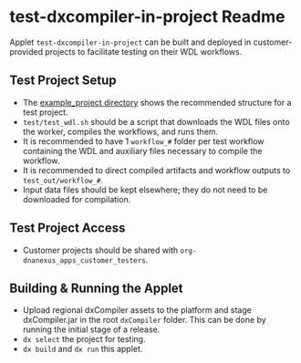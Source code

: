 # test-dxcompiler-in-project Readme

Applet `test-dxcompiler-in-project` can be built and deployed in customer-provided projects to facilitate testing on their WDL workflows.

## Test Project Setup

- The [example_project directory](./example_project) shows the recommended structure for a test project.
- `test/test_wdl.sh` should be a script that downloads the WDL files onto the worker, compiles the workflows, and runs them.
- It is recommended to have 1 `workflow_#` folder per test workflow containing the WDL and auxiliary files necessary to compile the workflow.
- It is recommended to direct compiled artifacts and workflow outputs to `test_out/workflow_#`.
- Input data files should be kept elsewhere; they do not need to be downloaded for compilation.

## Test Project Access

- Customer projects should be shared with `org-dnanexus_apps_customer_testers`.

## Building & Running the Applet

- Upload regional dxCompiler assets to the platform and stage dxCompiler.jar in the root `dxCompiler` folder. This can be done by running the initial stage of a release.
- `dx select` the project for testing.
- `dx build` and `dx run` this applet.
